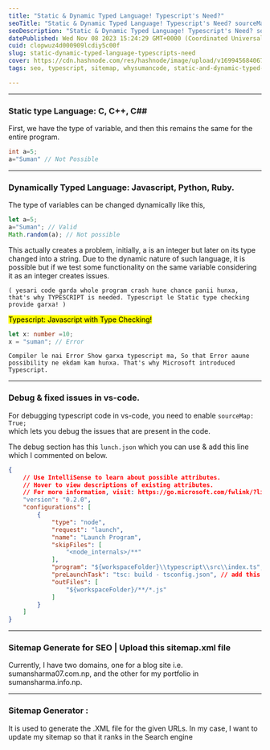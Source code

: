 ```yaml
---
title: "Static & Dynamic Typed Language! Typescript's Need?"
seoTitle: "Static & Dynamic Typed Language! Typescript's Need? sourceMap: True;"
seoDescription: "Static & Dynamic Typed Language! Typescript's Need? sourceMap: True; for fix issues and debug. Sitemap.xml"
datePublished: Wed Nov 08 2023 15:24:29 GMT+0000 (Coordinated Universal Time)
cuid: clopwuz4d000909lcdiy5c00f
slug: static-dynamic-typed-language-typescripts-need
cover: https://cdn.hashnode.com/res/hashnode/image/upload/v1699456840674/ceb81cad-9e27-42a5-a803-b4ea4a5f4eee.png
tags: seo, typescript, sitemap, whysumancode, static-and-dynamic-typed-language

---
```


---

### Static type Language: C, C++, C##

First, we have the type of variable, and then this remains the same for the entire program.

```cpp
int a=5;
a="Suman" // Not Possible
```

---

### Dynamically Typed Language: Javascript, Python, Ruby.

The type of variables can be changed dynamically like this,

```javascript
let a=5;
a="Suman"; // Valid
Math.random(a); // Not possible
```

This actually creates a problem, initially, a is an integer but later on its type changed into a string. Due to the dynamic nature of such language, it is possible but if we test some functionality on the same variable considering it as an integer creates issues.

`( yesari code garda whole program crash hune chance panii hunxa, that's why TYPESCRIPT is needed. Typescript le Static type checking provide garxa! )`

<mark>Typescript: Javascript with Type Checking!</mark>

```typescript
let x: number =10;
x = "suman"; // Error
```

`Compiler le nai Error Show garxa typescript ma, So that Error aaune possibility ne ekdam kam hunxa. That's why Microsoft introduced Typescript.`

---

### Debug & fixed issues in vs-code.

For debugging typescript code in vs-code, you need to enable `sourceMap: True;`  
which lets you debug the issues that are present in the code.

The debug section has this `lunch.json` which you can use & add this line which I commented on below.

```json
{
    // Use IntelliSense to learn about possible attributes.
    // Hover to view descriptions of existing attributes.
    // For more information, visit: https://go.microsoft.com/fwlink/?linkid=830387
    "version": "0.2.0",
    "configurations": [
        {
            "type": "node",
            "request": "launch",
            "name": "Launch Program",
            "skipFiles": [
                "<node_internals>/**"
            ],
            "program": "${workspaceFolder}\\typescript\\src\\index.ts",
            "preLaunchTask": "tsc: build - tsconfig.json", // add this 
            "outFiles": [
                "${workspaceFolder}/**/*.js"
            ]
        }
    ]
}
```

---

### Sitemap Generate for SEO | Upload this sitemap.xml file

Currently, I have two domains, one for a blog site i.e. sumansharma07.com.np, and the other for my portfolio in sumansharma.info.np.

---

### Sitemap Generator :

It is used to generate the .XML file for the given URLs. In my case, I want to update my sitemap so that it ranks in the Search engine